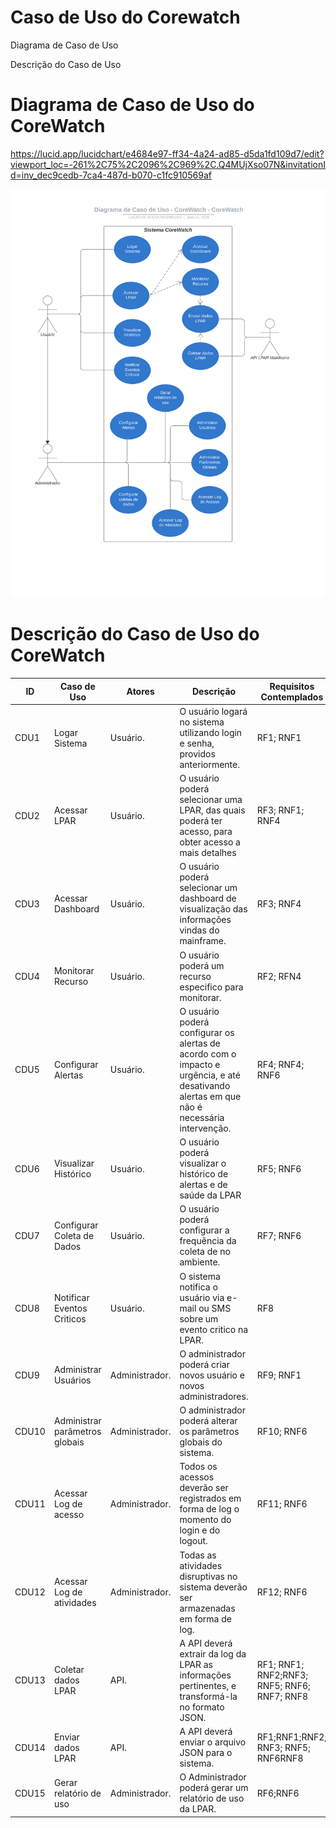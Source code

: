 # Caso de Uso do Corewatch

Diagrama de Caso de Uso

Descrição do Caso de Uso

# Diagrama de Caso de Uso do CoreWatch

https://lucid.app/lucidchart/e4684e97-ff34-4a24-ad85-d5da1fd109d7/edit?viewport_loc=-261%2C75%2C2096%2C969%2C.Q4MUjXso07N&invitationId=inv_dec9cedb-7ca4-487d-b070-c1fc910569af

![Diagrama de Caso de Uso - CoreWatch.svg](Diagrama_de_Caso_de_Uso_-_CoreWatch.svg)

# Descrição do Caso de Uso do CoreWatch

| **ID** | **Caso de Uso** | **Atores** | **Descrição** | **Requisitos Contemplados** |
| --- | --- | --- | --- | --- |
| CDU1 | Logar Sistema | Usuário. | O usuário logará no sistema utilizando login e senha, providos anteriormente. | RF1; RNF1 |
| CDU2 | Acessar LPAR | Usuário. | O usuário poderá selecionar uma LPAR, das quais poderá ter acesso, para obter acesso a mais detalhes | RF3; RNF1; RNF4 |
| CDU3 | Acessar Dashboard | Usuário. | O usuário poderá selecionar um dashboard de visualização das informações vindas do mainframe. | RF3; RNF4 |
| CDU4 | Monitorar Recurso | Usuário. | O usuário poderá um recurso especifico para monitorar. | RF2; RFN4 |
| CDU5 | Configurar Alertas | Usuário. | O usuário poderá configurar os alertas de acordo com o impacto e urgência, e até desativando alertas em que não é necessária intervenção. | RF4; RNF4; RNF6 |
| CDU6 | Visualizar Histórico | Usuário. | O usuário poderá visualizar o histórico de alertas e de saúde da LPAR | RF5; RNF6 |
| CDU7 | Configurar Coleta de Dados | Usuário. | O usuário poderá configurar a frequência da coleta de no ambiente. | RF7; RNF6 |
| CDU8 | Notificar Eventos Criticos | Usuário. | O sistema notifica o usuário via e-mail ou SMS sobre um evento critico na LPAR. | RF8 |
| CDU9 | Administrar Usuários | Administrador. | O administrador poderá criar novos usuário e novos administradores. | RF9; RNF1 |
| CDU10 | Administrar parâmetros globais | Administrador. | O administrador poderá alterar os parâmetros globais do sistema. | RF10; RNF6 |
| CDU11 | Acessar Log de acesso | Administrador. | Todos os acessos deverão ser registrados em forma de log o momento do login e do logout. | RF11; RNF6 |
| CDU12 | Acessar Log de atividades | Administrador. | Todas as atividades disruptivas no sistema deverão ser armazenadas em forma de log. | RF12; RNF6 |
| CDU13 | Coletar dados LPAR | API. | A API deverá extrair da log da LPAR as informações pertinentes, e transformá-la no formato JSON. | RF1; RNF1; RNF2;RNF3; RNF5; RNF6; RNF7; RNF8 |
| CDU14 | Enviar dados LPAR | API. | A API deverá enviar o arquivo JSON para o sistema. | RF1;RNF1;RNF2; RNF3; RNF5; RNF6RNF8 |
| CDU15 | Gerar relatório de uso | Administrador. | O Administrador poderá gerar um relatório de uso da LPAR. | RF6;RNF6 |